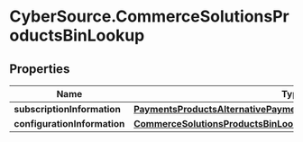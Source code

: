 # CyberSource.CommerceSolutionsProductsBinLookup

## Properties
Name | Type | Description | Notes
------------ | ------------- | ------------- | -------------
**subscriptionInformation** | [**PaymentsProductsAlternativePaymentMethodsSubscriptionInformation**](PaymentsProductsAlternativePaymentMethodsSubscriptionInformation.md) |  | [optional] 
**configurationInformation** | [**CommerceSolutionsProductsBinLookupConfigurationInformation**](CommerceSolutionsProductsBinLookupConfigurationInformation.md) |  | [optional] 


